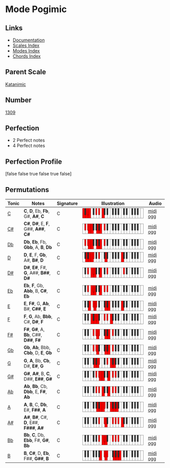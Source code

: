 # Mode Pogimic

## Links

- [Documentation](index.md)
- [Scales Index](Scales.md)
- [Modes Index](Modes.md)
- [Chords Index](Chords.md)

## Parent Scale

[Katanimic](ScaleKatanimic.md)

## Number

[1309](https://ianring.com/musictheory/scales/1309)

## Perfection

- 2 Perfect notes
- 4 Perfect notes

## Perfection Profile

[false false true false true false]

## Permutations

| Tonic | Notes | Signature | Illustration | Audio |
|-------|-------|-----------|--------------|-------|
| [C](ModeCNaturalPogimic.md) | **C**, **D**, Eb, **Fb**, G#, **A#**, **C** | C | ![CNaturalPogimic](ModeCNaturalPogimic.png) | [midi](ModeCNaturalPogimic.mid) [ogg](ModeCNaturalPogimic.ogg) |
| [C#](ModeCSharpPogimic.md) | **C#**, **D#**, E, **F**, G##, **A##**, **C#** | C | ![CSharpPogimic](ModeCSharpPogimic.png) | [midi](ModeCSharpPogimic.mid) [ogg](ModeCSharpPogimic.ogg) |
| [Db](ModeDFlatPogimic.md) | **Db**, **Eb**, Fb, **Gbb**, A, **B**, **Db** | C | ![DFlatPogimic](ModeDFlatPogimic.png) | [midi](ModeDFlatPogimic.mid) [ogg](ModeDFlatPogimic.ogg) |
| [D](ModeDNaturalPogimic.md) | **D**, **E**, F, **Gb**, A#, **B#**, **D** | C | ![DNaturalPogimic](ModeDNaturalPogimic.png) | [midi](ModeDNaturalPogimic.mid) [ogg](ModeDNaturalPogimic.ogg) |
| [D#](ModeDSharpPogimic.md) | **D#**, **E#**, F#, **G**, A##, **B##**, **D#** | C | ![DSharpPogimic](ModeDSharpPogimic.png) | [midi](ModeDSharpPogimic.mid) [ogg](ModeDSharpPogimic.ogg) |
| [Eb](ModeEFlatPogimic.md) | **Eb**, **F**, Gb, **Abb**, B, **C#**, **Eb** | C | ![EFlatPogimic](ModeEFlatPogimic.png) | [midi](ModeEFlatPogimic.mid) [ogg](ModeEFlatPogimic.ogg) |
| [E](ModeENaturalPogimic.md) | **E**, **F#**, G, **Ab**, B#, **C##**, **E** | C | ![ENaturalPogimic](ModeENaturalPogimic.png) | [midi](ModeENaturalPogimic.mid) [ogg](ModeENaturalPogimic.ogg) |
| [F](ModeFNaturalPogimic.md) | **F**, **G**, Ab, **Bbb**, C#, **D#**, **F** | C | ![FNaturalPogimic](ModeFNaturalPogimic.png) | [midi](ModeFNaturalPogimic.mid) [ogg](ModeFNaturalPogimic.ogg) |
| [F#](ModeFSharpPogimic.md) | **F#**, **G#**, A, **Bb**, C##, **D##**, **F#** | C | ![FSharpPogimic](ModeFSharpPogimic.png) | [midi](ModeFSharpPogimic.mid) [ogg](ModeFSharpPogimic.ogg) |
| [Gb](ModeGFlatPogimic.md) | **Gb**, **Ab**, Bbb, **Cbb**, D, **E**, **Gb** | C | ![GFlatPogimic](ModeGFlatPogimic.png) | [midi](ModeGFlatPogimic.mid) [ogg](ModeGFlatPogimic.ogg) |
| [G](ModeGNaturalPogimic.md) | **G**, **A**, Bb, **Cb**, D#, **E#**, **G** | C | ![GNaturalPogimic](ModeGNaturalPogimic.png) | [midi](ModeGNaturalPogimic.mid) [ogg](ModeGNaturalPogimic.ogg) |
| [G#](ModeGSharpPogimic.md) | **G#**, **A#**, B, **C**, D##, **E##**, **G#** | C | ![GSharpPogimic](ModeGSharpPogimic.png) | [midi](ModeGSharpPogimic.mid) [ogg](ModeGSharpPogimic.ogg) |
| [Ab](ModeAFlatPogimic.md) | **Ab**, **Bb**, Cb, **Dbb**, E, **F#**, **Ab** | C | ![AFlatPogimic](ModeAFlatPogimic.png) | [midi](ModeAFlatPogimic.mid) [ogg](ModeAFlatPogimic.ogg) |
| [A](ModeANaturalPogimic.md) | **A**, **B**, C, **Db**, E#, **F##**, **A** | C | ![ANaturalPogimic](ModeANaturalPogimic.png) | [midi](ModeANaturalPogimic.mid) [ogg](ModeANaturalPogimic.ogg) |
| [A#](ModeASharpPogimic.md) | **A#**, **B#**, C#, **D**, E##, **F###**, **A#** | C | ![ASharpPogimic](ModeASharpPogimic.png) | [midi](ModeASharpPogimic.mid) [ogg](ModeASharpPogimic.ogg) |
| [Bb](ModeBFlatPogimic.md) | **Bb**, **C**, Db, **Ebb**, F#, **G#**, **Bb** | C | ![BFlatPogimic](ModeBFlatPogimic.png) | [midi](ModeBFlatPogimic.mid) [ogg](ModeBFlatPogimic.ogg) |
| [B](ModeBNaturalPogimic.md) | **B**, **C#**, D, **Eb**, F##, **G##**, **B** | C | ![BNaturalPogimic](ModeBNaturalPogimic.png) | [midi](ModeBNaturalPogimic.mid) [ogg](ModeBNaturalPogimic.ogg) |
